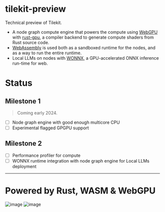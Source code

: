 # tilekit-preview

Technical preview of Tilekit.

- A node graph compute engine that powers the compute using [WebGPU](https://developer.mozilla.org/en-US/docs/Web/API/WebGPU_API) with [rust-gpu](https://github.com/EmbarkStudios/rust-gpu), a compiler backend to generate compute shaders from Rust source code.
- [WebAssembly](https://webassembly.org/) is used both as a sandboxed runtime for the nodes, and as a way to run the entire runtime.
- Local LLMs on nodes with [WONNX](https://github.com/webonnx/wonnx),  a GPU-accelerated ONNX inference run-time for web.

# Status

## Milestone 1

> Coming early 2024.

- [ ]  Node graph engine with good enough multicore CPU
- [ ]  Experimental flagged GPGPU support

## Milestone 2
- [ ] Performance profiler for compute
- [ ]  WONNX runtime integration with node graph engine for Local LLMs deployment

---

# **Powered by Rust, WASM & WebGPU**

![image](https://github.com/feynon/tilekit-preview/assets/41825871/89648d1d-9652-4694-9307-0a7d87e8e274)
![image](https://github.com/feynon/tilekit-preview/assets/41825871/6af9d073-ffb0-4f46-8b12-43488c2d0263)
